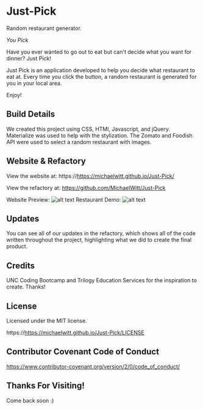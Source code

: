 # Just-Pick
Random restaurant generator. 

_You Pick_


Have you ever wanted to go out to eat but can't decide what you want for dinner?
Just Pick! 

Just Pick is an application developed to help you decide what restaurant to eat at. Every time you click the button, a random restaurant is generated for you in your local area. 

Enjoy! 

## Build Details

We created this project using CSS, HTMl, Javascript, and jQuery. 
Materialize was used to help with the stylization. 
The Zomato and Foodish API were used to select a random restaurant with images. 

## Website & Refactory

View the website at: https://https://michaelwitt.github.io/Just-Pick/

View the refactory at: https://github.com/MichaelWitt/Just-Pick

Website Preview: ![alt text](https://michaelwitt.github.io/Just-Pick/imgs/Just-Pick-Website.png)
Restaurant Demo: ![alt text](https://michaelwitt.github.io/Just-Pick/imgs/Just-Pick-Demo.png)

## Updates

You can see all of our updates in the refactory, which shows all of the code written throughout the project, highlighting what we did to create the final product.

## Credits

UNC Coding Bootcamp and Trilogy Education Services for the inspiration to create.
Thanks! 

## License

Licensed under the MIT license.

https://https://michaelwitt.github.io/Just-Pick/LICENSE

## Contributor Covenant Code of Conduct

https://www.contributor-covenant.org/version/2/0/code_of_conduct/

## Thanks For Visiting!

Come back soon :)